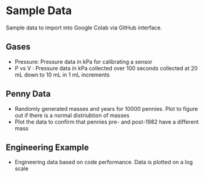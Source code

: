 # Sample Data

Sample data to import into Google Colab via GitHub interface.

## Gases
* Pressure: Pressure data in kPa for calibrating a sensor
* P vs V : Pressure data in kPa collected over 100 seconds collected at 20 mL down to 10 mL in 1 mL increments

## Penny Data
* Randomly generated masses and years for 10000 pennies. Plot to figure out if there is a normal distriubtion of masses
* Plot the data to confirm that pennies pre- and post-1982 have a different mass

## Engineering Example
* Engineering data based on code performance. Data is plotted on a log scale

